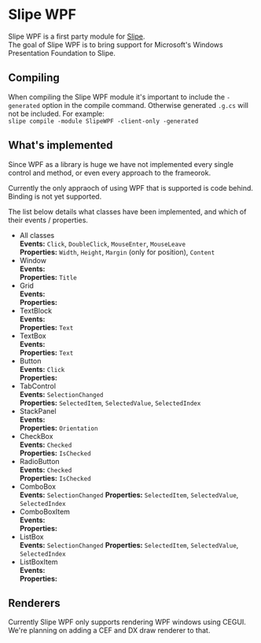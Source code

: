 # Slipe WPF
Slipe WPF is a first party module for [Slipe](https://mta-slipe.com).  
The goal of Slipe WPF is to bring support for Microsoft's Windows Presentation Foundation to Slipe.  

## Compiling
When compiling the Slipe WPF module it's important to include the `-generated` option in the compile command. Otherwise generated `.g.cs` will not be included. For example:  
`slipe compile -module SlipeWPF -client-only -generated`

## What's implemented
Since WPF as a library is huge we have not implemented every single control and method, or even every approach to the frameorok. 

Currently the only appraoch of using WPF that is supported is code behind. Binding is not yet supported.

The list below details what classes have been implemented, and which of their events / properties.

* All classes  
    **Events:** `Click`, `DoubleClick`, `MouseEnter`, `MouseLeave`   
    **Properties:** `Width`, `Height`, `Margin` (only for position), `Content`      
* Window  
    **Events:**  
    **Properties:** `Title` 
* Grid  
    **Events:**  
    **Properties:** 
* TextBlock  
    **Events:**  
    **Properties:** `Text`
* TextBox  
    **Events:**  
    **Properties:** `Text` 
* Button  
    **Events:** `Click`  
    **Properties:**  
* TabControl  
    **Events:** `SelectionChanged`  
    **Properties:** `SelectedItem`, `SelectedValue`, `SelectedIndex`  
* StackPanel  
    **Events:**  
    **Properties:** `Orientation`  
* CheckBox  
    **Events:** `Checked`  
    **Properties:** `IsChecked`  
* RadioButton   
    **Events:** `Checked`   
    **Properties:** `IsChecked`  
* ComboBox  
    **Events:** `SelectionChanged` 
    **Properties:** `SelectedItem`, `SelectedValue`, `SelectedIndex`  
* ComboBoxItem  
    **Events:**  
    **Properties:**  
* ListBox  
    **Events:** `SelectionChanged` 
    **Properties:** `SelectedItem`, `SelectedValue`, `SelectedIndex`  
* ListBoxItem  
    **Events:**  
    **Properties:**  

## Renderers
Currently Slipe WPF only supports rendering WPF windows using CEGUI. We're planning on adding a CEF and DX draw renderer to that.    